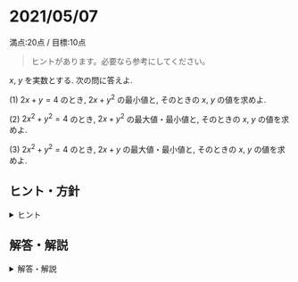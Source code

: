 # 2021/05/07

満点:20点 / 目標:10点

> ヒントがあります。必要なら参考にしてください。

$x$, $y$ を実数とする. 次の問に答えよ.

(1) $2x+y=4$ のとき, $2x+y^2$ の最小値と, そのときの $x$, $y$ の値を求めよ.

(2) $2x^2+y^2=4$ のとき, $2x+y^2$ の最大値・最小値と, そのときの $x$, $y$ の値を求めよ.

(3) $2x^2+y^2=4$ のとき, $2x+y$ の最大値・最小値と, そのときの $x$, $y$ の値を求めよ.

<div style="page-break-before:always"></div>

## ヒント・方針

<details markdown="1">
<summary>ヒント</summary>

- キーワード：**2変数関数の最大・最小**
    - 黄チャート 1-70, 1-101 を参照する
- (1), (2) は, 等式を変形して代入すれば, 1変数関数にできる. ただし (2) は文字の変域に注意すること.
- (3) は難しい. $2x+y=k$ とおいて, 実数条件を考える.

</details>

<div style="page-break-before:always"></div>

## 解答・解説

<details markdown="1">
<summary>解答・解説</summary>

ベーシックな**2変数関数**の問題です. 大事な原則は

> 等式が1本あれば, 1文字消去できる

です. 今回の問題はすべて等式が1本ずつありますから, 1変数関数にできます.

そして高校数学最重要事項

> 文字を置き換えたときは, 必ず変域を確認する

これが非常に大事です. たとえば (2) は与えられた等式から $$y^2=4-2x^2$$ と書けますが, ここで **$y$ は実数だから** $y^2 \geqq 0$ です. したがって, $$4-2x^2 \geqq 0$$ です. これを解いて $x$ の変域を求めることができます.

### ちょっと難しい解説

(3) は文字を消去できないように見えます. 無理に代入すると大変なことになるので, 一工夫必要です. 話をわかりやすくするために, $2x+y=k$ とおきます.

等式 $2x^2+y^2=4$ を満たす実数 $x$, $y$ に対応して $2x+y=k$ の値が定まります. 逆にいえば, $k$ が存在するなら, 必ず対応する実数 $x$, $y$ があるはずです.
$k$ の値によって $x$ が実数になるかどうか決まるんだから, $x$ の方程式をつくって実数解を持つか調べれば $k$ の範囲がわかる！！

ということで, $y=-2x+k$ を $2x^2+y^2=4$ に代入して $x$ の方程式をつくり, 実数解を持つような $k$ の範囲を調べます. お馴染みの判別式を使えます.

ちなみに, 図形的には楕円と直線が共有点を持つような $k$ の範囲を調べているのと同じです. 

$$
\left\lbrace
\begin{array}[l]
22x^2+y^2=4 \newline
2x+y=k
\end{array}
\right.
$$

が共有点を持つ, といわれると, 確かにやったことあるなって思うのではないでしょうか.

$k$ が最大値・最小値をとるとき, $x$ の方程式は重解を持つので, $x$ が決まり, 次いで $y$ も決まります.

### 逆像法

> 実数 $x$, $y$ に対応して $2x+y=k$ の値が定まります. 逆にいえば, $k$ が存在するなら, 必ず対応する実数 $x$, $y$ があるはずです.

この考え方には**逆像法**と名前がついています. チャートなんかだとよく「 $=k$ とおく」という説明がありますが, $k$ でなくあえて $k$ を構成する $x$ に着目しているのが大事です.

<div style="page-break-before:always"></div>

![](img/mathterro_20210507.jpg)

</details>